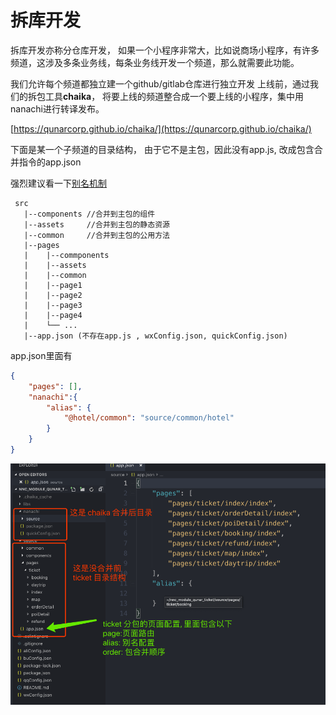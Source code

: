 # 拆库开发

拆库开发亦称分仓库开发， 如果一个小程序非常大，比如说商场小程序，有许多频道，这涉及多条业务线，每条业务线开发一个频道，那么就需要此功能。

我们允许每个频道都独立建一个github/gitlab仓库进行独立开发
上线前，通过我们的拆包工具**chaika**， 将要上线的频道整合成一个要上线的小程序，集中用nanachi进行转译发布。

 [https://qunarcorp.github.io/chaika/](https://qunarcorp.github.io/chaika/)


 下面是某一个子频道的目录结构， 由于它不是主包，因此没有app.js, 改成包含合并指令的app.json

 强烈建议看一下[别名机制](./alias.md)

```
 src
   |--components //合并到主包的组件
   |--assets     //合并到主包的静态资源
   |--common     //合并到主包的公用方法
   |--pages
   |    |--commponents
   |    |--assets
   |    |--common
   |    |--page1
   |    |--page2
   |    |--page3
   |    |--page4
   |    └── ...
   |--app.json (不存在app.js , wxConfig.json, quickConfig.json)
```

app.json里面有

```json
{
    "pages": [],
    "nanachi":{
        "alias": {
            "@hotel/common": "source/common/hotel"
        }
    }
}
```
![json](./chaika.png)


